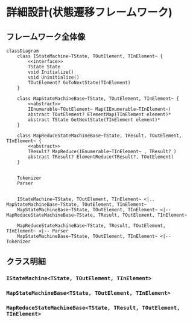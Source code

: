 # 詳細設計(状態遷移フレームワーク)

## フレームワーク全体像

```mermaid
classDiagram
    class IStateMachine~TState, TOutElement, TInElement~ {
        <<interface>>
        TState State
        void Initialize()
        void Uninitialize()
        TOutElement? GoToNextState(TInElement)
    }

    class MapStateMachineBase~TState, TOutElement, TInElement~ {
        <<abstract>>
        IEnumerable~TOutElement~ Map(IEnumerable~TInElement~)
        abstract TOutElement? ElementMap(TInElement element)*
        abstract TState GetNextState(TInElement element)*
    }

    class MapReduceStateMachineBase~TState, TResult, TOutElement, TInElement~ {
        <<abstract>>
        TResult? MapReduce(IEnumerable~TInElement~ , TResult? )
        abstract TResult? ElementReduce(TResult?, TOutElement)
    }

    
    Tokenizer
    Parser


    IStateMachine~TState, TOutElement, TInElement~ <|.. MapStateMachineBase~TState, TOutElement, TInElement~
    MapStateMachineBase~TState, TOutElement, TInElement~ <|-- MapReduceStateMachineBase~TState, TResult, TOutElement, TInElement~

    MapReduceStateMachineBase~TState, TResult, TOutElement, TInElement~ <|-- Parser
    MapStateMachineBase~TState, TOutElement, TInElement~ <|-- Tokenizer

```

## クラス明細

### `IStateMachine<TState, TOutElement, TInElement>`

### `MapStateMachineBase<TState, TOutElement, TInElement>`

### `MapReduceStateMachineBase<TState, TResult, TOutElement, TInElement>`